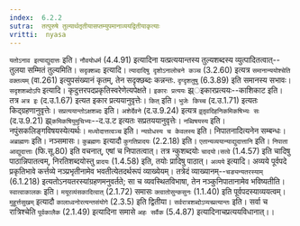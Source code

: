 ```yaml
---
index:  6.2.2
sutra:  तत्पुरुषे तुल्यार्थतृतीयासप्तम्युपमानाव्ययद्वितीयाकृत्याः
vritti:  nyasa
---
```


`यतोऽनाव इत्याद्युदात्तः` इति। `नौवयोधर्म` (4.4.91) इत्यादिना यत्प्रत्ययान्तस्य तुल्यशब्दस्य व्युत्पादितत्वात्--तुलया सम्मितं तुल्यमिति। `सदृक्शब्दः` इत्यादि। `त्यादादिषु दृशोऽनालोचने कञ्च` (3.2.60) इत्यत्र `समानान्ययोश्चेति वक्तव्यम्` (वा.261) इत्युपसंख्यानं कृतम्, तेन सदृक्छब्दः कन्नन्तः. `दृग्दृशतुषु` (6.3.89) इति समानस्य सभावः। `सदृशशब्दोऽपि` इत्यादि। कृदुत्तरपदप्रकृतिस्वरेणेत्यपेक्षते।
`इकारः प्रत्ययः` झ्र्इकारप्रत्ययः--काशिकाट इति। तत्र `अत्र इः` (द.उ.1.67) इत्यत इकार प्रत्ययानुवृत्तेः। `कित्` इति। `भुजेः किच्च` (द.उ.1.71) इत्यतः किद्ग्रहणानुवृत्तेः।
`सप्रत्ययान्तोऽक्षशब्दः` इति। `अशेर्देवने` (द.उ.9.24) इत्यत्र `वृ़तृ़वदिहनिकमिकषिभ्यः सः` (द.उ.9.21) झ्र्`कमिकषियुमुचिभ्यः`--द.उ.ट इत्यतः सप्रतययानुवृत्तेः।
`नब्विषयस्य` इति। नपुंसकलिङ्गविषयस्येत्यर्थः। `मध्योदात्तत्वञ्च` इति। `न्यग्रोधस्य च केवलस्य` इति। निपातनादित्यनेन सम्बन्धः।
`अब्राह्मणः` इति। नञ्समासः। `कुब्रह्मणः` इत्यादौ `कुगतिप्रादयः` (2.2.18) इति। `एतान्यव्ययान्याद्युदात्तानि` इति। `निपाता आद्युदात्ताः` (फि.सू.80) इति वचनात्, एषां च निपातत्वात्। तत्र न्कुशब्दयोः `चादयो।सत्वे` (1.4.57) इति चादिषु पाठान्निपातत्वम्, निरतिशब्दयोस्तु `प्रादयः` (1.4.58) इति, तयोः प्रादिषु पाठात्।
`अव्यये` इत्यादि। अव्यये पूर्वपदे प्रकृतिभावे कर्त्तव्ये नञ्प्रभृतीनामेव भवतीत्येतदर्थरूपं व्याख्येयम्। तत्रेदं व्याख्यानम्--`चङ्यन्यतरस्याम्` (6.1.218) इत्यतोऽनयतरस्यांग्रहणमनुवर्तते; सा च व्यवस्थितविभाषा, तेन नञ्कुनिपातानामेव भविष्यतीति। `स्वात्वाकालकः` इति। `मयूरव्यंसकादित्वात्` (2.1.72) समासः `क्त्वातोसुन्कसुनः` (1.1.40) इति पूर्वपदस्याव्ययत्वम्।
`मुहूर्त्तसुखम्` इत्यादौ `कालाध्वनोरत्यन्तसंयोगे` (2.3.5) इति द्वितीया। `सर्वरात्रशब्दोऽप्यच्प्रत्यान्तः` इति। सर्वा च रात्रिश्चेति `पूर्वकालैक` (2.1.49) इत्यादिना समासे `अहः सर्वैक` (5.4.87) इत्यादिनाचप्रत्ययविधानात्।।

